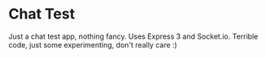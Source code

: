 # Chat Test

Just a chat test app, nothing fancy. Uses Express 3 and Socket.io. Terrible code, just some experimenting, don't really care :)
